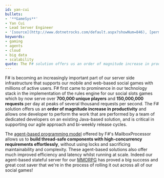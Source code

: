 ```yaml
---
id: yan-cui
bullets:
- '**GameSys**'
- Yan Cui
- Lead Server Engineer
- '[source](http://www.dotnetrocks.com/default.aspx?showNum=846), [permalink](#yan-cui)'
keywords:
- gaming
- agents
- cloud
- big data
- scalability
quote: The F# solution offers us an order of magnitude increase in productivty...
---
```

F# is becoming an increasingly important part of our server side infrastructure that supports
our mobile and web-based social games with millions of active users. F# first came to prominence
in our technology stack in the implementation of the rules engine for our social slots games
which by now serve over **700,000 unique players** and **150,000,000 requests** per day at peaks
of several thousand requests per second.
The F# solution offers us an **order of magnitude increase in productivity** and allows
one developer to perform the work that are performed by a team of dedicated developers on an
existing Java-based solution, and is critical in supporting our agile approach and bi-weekly
release cycles.

The [agent-based programming model](http://www.developerfusion.com/article/139804/an-introduction-to-f-agents/)
offered by F#'s MailboxProcessor allows us to **build thread-safe components with high-concurrency requirements effortlessly**, without using locks and sacrificing maintainability and complexity.
These agent-based solutions also offer much improved efficiency and latency whilst running at scale.
Indeed our agent-based stateful server for our [MMORPG](https://apps.facebook.com/herebemonsters/)
has proved a big success and great cost saver that we're in the process of rolling it out across
all of our social games!
